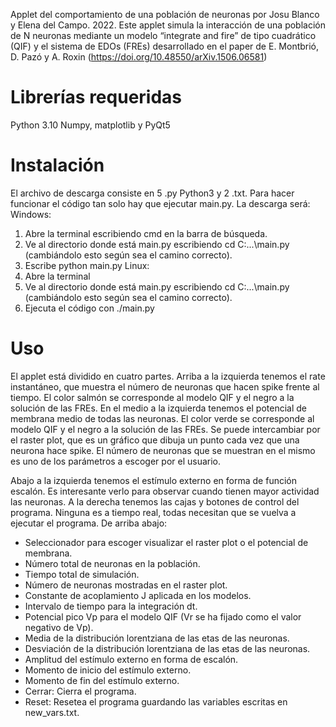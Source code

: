 Applet del comportamiento de una población de neuronas por Josu Blanco y Elena del Campo. 2022.
Este applet simula la interacción de una población de N neuronas mediante un modelo “integrate and fire” de tipo cuadrático (QIF) y el sistema de EDOs (FREs) desarrollado en el paper de E. Montbrió, D. Pazó y A. Roxin (https://doi.org/10.48550/arXiv.1506.06581)

# Librerías requeridas

Python 3.10
Numpy, matplotlib y PyQt5

# Instalación

El archivo de descarga consiste en 5 .py Python3 y 2 .txt. Para hacer funcionar el código tan solo hay que ejecutar main.py. La descarga será:
Windows:
 1. Abre la terminal escribiendo cmd en la barra de búsqueda.
 2. Ve al directorio donde está main.py escribiendo cd C:...\main.py (cambiándolo esto según sea el camino correcto).
 3. Escribe python main.py
Linux:
 1. Abre la terminal
 2. Ve al directorio donde está main.py escribiendo cd C:...\main.py (cambiándolo esto según sea el camino correcto).
 3. Ejecuta el código con ./main.py

# Uso

El applet está dividido en cuatro partes.
Arriba a la izquierda tenemos el rate instantáneo, que muestra el número de neuronas que hacen spike frente al tiempo. El color salmón se corresponde al modelo QIF y el negro a la solución de las FREs.
En el medio a la izquierda tenemos el potencial de membrana medio de todas las neuronas. El color verde se corresponde al modelo QIF y el negro a la solución de las FREs. Se puede intercambiar por el raster plot, que es un gráfico que dibuja un punto cada vez que una neurona hace spike. El número de neuronas que se muestran en el mismo es uno de los parámetros a escoger por el usuario.
 
Abajo a la izquierda tenemos el estímulo externo en forma de función escalón. Es interesante verlo para observar cuando tienen mayor actividad las neuronas.
A la derecha tenemos las cajas y botones de control del programa. Ninguna es a tiempo real, todas necesitan que se vuelva a ejecutar el programa. De arriba abajo:
  - Seleccionador para escoger visualizar el raster plot o el potencial de membrana.
  - Número total de neuronas en la población.
  - Tiempo total de simulación.
  - Número de neuronas mostradas en el raster plot.
  - Constante de acoplamiento J aplicada en los modelos.
  - Intervalo de tiempo para la integración dt.
  - Potencial pico Vp para el modelo QIF (Vr se ha fijado como el valor negativo de Vp).
  - Media de la distribución lorentziana de las etas de las neuronas.
  - Desviación de la distribución lorentziana de las etas de las neuronas.
  - Amplitud del estímulo externo en forma de escalón.
  - Momento de inicio del estímulo externo.
  - Momento de fin del estímulo externo.
  - Cerrar: Cierra el programa.
  - Reset: Resetea el programa guardando las variables escritas en new_vars.txt.
